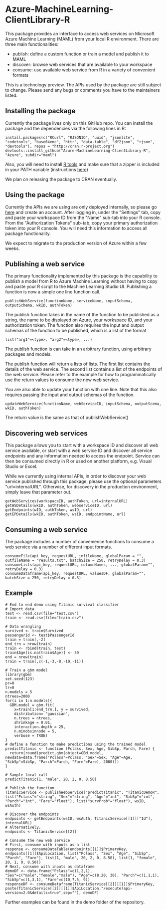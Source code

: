# Azure-MachineLearning-ClientLibrary-R

This package provides an interface to access web services on Microsoft Azure Machine Learning (MAML) from your local R environment. There are three main functionalities:
- publish: define a custom function or train a model and publish it to MAML
- discover: browse web services that are available to your workspace
- consume: use available web service from R in a variety of convenient formats

This is a technology preview. The APIs used by the package are still subject to change. Please send any bugs or comments you have to the maintainers listed.

## Installing the package

Currently the package lives only on this GitHub repo. You can install the package and the dependencies via the following lines in R:

```
install.packages(c("RCurl", "RJSONIO", "uuid", "jsonlite", "codetools", "base64enc", "httr", "data.table", "df2json", "rjson", "devtools"), repos = "http://cran.r-project.org")
devtools::install_github("Azure-MachineLearning-ClientLibrary-R", "Azure", subdir="maml")
```

Also, you will need to install [R tools](https://cran.r-project.org/bin/windows/Rtools/) and make sure that a zipper is included in your PATH variable (instructions [here](http://stackoverflow.com/questions/29129681/create-zip-file-error-running-command-had-status-127))

We plan on releasing the package to CRAN eventually.


## Using the package

Currently the APIs we are using are only deployed internally, so please go [here](studio.azureml-int.net) and create an account. After logging in, under the "Settings" tab, copy and paste your workspace ID from the "Name" sub-tab into your R console. From the "Authorization Tokens" sub-tab, copy your primary authorization token into your R console. You will need this information to access all package functionality.

We expect to migrate to the production version of Azure within a few weeks.


## Publishing a web service

The primary functionality implemented by this package is the capability to publish a model from R to Azure Machine Learning without having to copy and paste your R script to the Machine Learning Studio UI. Publishing a function is now a simple one line function call.

```
publishWebService(functionName, serviceName, inputSchema, outputSchema, wkID, authToken)
```

The publish function takes in the name of the function to be published as a string, the name to be displayed on Azure, your workspace ID, and your authorization token. The function also requires the input and output schemas of the function to be published, which is a list of the format

```
list("arg1"=<type>, "arg2"=<type>, ...)
```

The publish function is can take in an arbitrary function, using arbitrary packages and models.

The publish function will return a lists of lists. The first list contains the details of the web service. The second list contains a list of the endpoints of the web service. Please refer to the example for how to programmatically use the return values to consume the new web service.

You are also able to update your function with one line. Note that this also requires passing the input and output schemas of the function.

```
updateWebService(functionName, webServiceID, inputSchema, outputScema, wkID, authToken)
```

The return value is the same as that of publishWebService()


## Discovering web services

This package allows you to start with a workspace ID and discover all web service available, or start with a web service ID and discover all service endpoints and any information needed to access the endpoint. Service can then be consumed directly in R or used on another platform, e.g. Visual Studio or Excel.

While we currently using internal APIs, in order to discover your web service published through this package, please use the optional parameters "url=internalURL". Otherwise, for discovery in the production environment, simply leave that parameter out.

```
getWebServices(workspaceID, authToken, url=internalURL)
getWSDetails(wkID, authToken, webserviceID, url)
getEndpoints(wID, authToken, wsID, url)
getEPDetails(wkID, authToken, wsID, endpointName, url)
```


## Consuming a web service

The package includes a number of convenience functions to consume a web service via a number of different input formats.

```
consumeFile(api_key, requestURL, infileName, globalParam = "", outfileName = "results.txt", batchSize = 250, retryDelay = 0.3)
consumeLists(api_key, requestURL, columnNames, ..., globalParam="", retryDelay = 0.3)
consumeDataframe(api_key, requestURL, valuesDF, globalParam="", batchSize = 250, retryDelay = 0.3)
```


## Example

```
# End to end demo using Titanic survival classifier
# Import data
test <- read.csv(file="test.csv")
train <- read.csv(file="train.csv")

# Data wrangling
survived <- train$Survived
passengerId <- test$PassengerId
train = train[,-2]
end_trn = nrow(train)
train <- rbind(train, test)
train$Age[is.na(train$Age)] <- 30
end = nrow(train)
train = train[,c(-1,-3,-8,-10,-11)]

# Train a gbm model
library(gbm)
set.seed(123)
pr=0
tr=0
n.models = 5
ntrees=2000
for(i in 1:n.models){
  GBM.model = gbm.fit(
    x=train[1:end_trn,], y = survived,
    distribution= "gaussian",
    n.trees = ntrees,
    shrinkage = 0.01,
    interaction.depth = 25,
    n.minobsinnode = 5,
    verbose = TRUE)
}
# define a function to make predictions using the trained model
predictTitanic <- function (Pclass, Sex, Age, SibSp, Parch, Fare) {
  return(round(predict.gbm(object=GBM.model, newdata=data.frame("Pclass"=Pclass, "Sex"=Sex, "Age"=Age, "SibSp"=SibSp, "Parch"=Parch, "Fare"=Fare), 2000)))
}

# Sample local call
predictTitanic(1, "male", 20, 2, 0, 8.50)

# Publish the function
TitanicService <- publishWebService("predictTitanic", "TitanicDemoR", list("Pclass"="string", "Sex"="string", "Age"="int", "SibSp"="int", "Parch"="int", "Fare"="float"), list("survProb"="float"), wsID, wsAuth)

# Discover the endpoints
endpoints <- getEndpoints(wsID, wsAuth, TitanicService[[1]]["Id"], internalURL)
# Alternatively,
endpoints <- TitanicService[[2]]

# Consume the new web service
# First, consume with inputs as a list
response <- consumeDataTable(endpoints[[1]]$PrimaryKey, endpoints[[1]]$ApiLocation, list("Pclass", "Sex", "Age", "SibSp", "Parch", "Fare"), list(1, "male", 20, 2, 0, 8.50), list(1, "female", 20, 1, 0, 8.50))
# Next, consume with inputs as dataframe
demoDF <- data.frame("Pclass"=c(1,2,1), "Sex"=c("male","female","male"), "Age"=c(8,20, 30), "Parch"=c(1,1,1), "SibSp"=c(1,3,1), "Fare"=c(10,7.5, 9))
responseDF <- consumeDataframe(TitanicService[[2]][[1]]$PrimaryKey, paste(TitanicService[[2]][[1]]$ApiLocation,"/execute?api-version=2.0&details=true",sep=""), demoDF)
```

Further examples can be found in the demo folder of the repository.